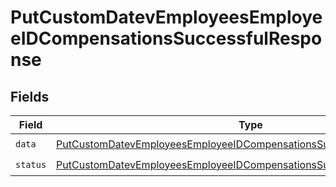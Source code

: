 # PutCustomDatevEmployeesEmployeeIDCompensationsSuccessfulResponse


## Fields

| Field                                                                                                                                                                   | Type                                                                                                                                                                    | Required                                                                                                                                                                | Description                                                                                                                                                             |
| ----------------------------------------------------------------------------------------------------------------------------------------------------------------------- | ----------------------------------------------------------------------------------------------------------------------------------------------------------------------- | ----------------------------------------------------------------------------------------------------------------------------------------------------------------------- | ----------------------------------------------------------------------------------------------------------------------------------------------------------------------- |
| `data`                                                                                                                                                                  | [PutCustomDatevEmployeesEmployeeIDCompensationsSuccessfulResponseData](../../models/shared/putcustomdatevemployeesemployeeidcompensationssuccessfulresponsedata.md)     | :heavy_check_mark:                                                                                                                                                      | N/A                                                                                                                                                                     |
| `status`                                                                                                                                                                | [PutCustomDatevEmployeesEmployeeIDCompensationsSuccessfulResponseStatus](../../models/shared/putcustomdatevemployeesemployeeidcompensationssuccessfulresponsestatus.md) | :heavy_check_mark:                                                                                                                                                      | N/A                                                                                                                                                                     |